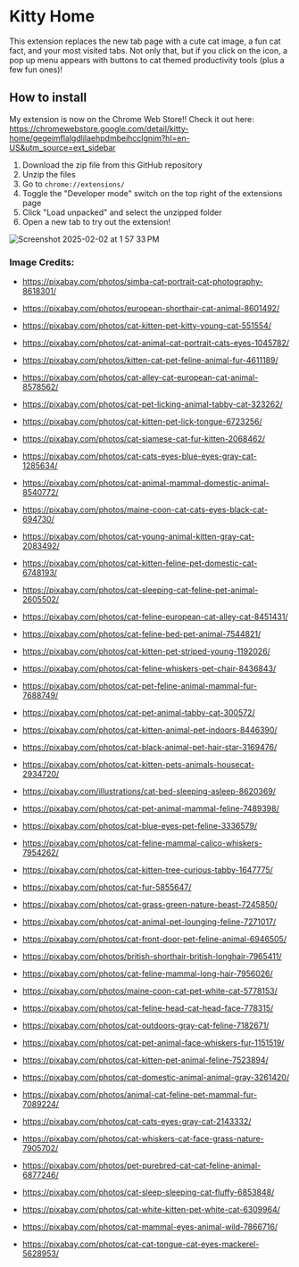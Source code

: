 # Kitty Home

This extension replaces the new tab page with a cute cat image, a fun cat fact, and your most visited tabs. Not only that, but if you click on the icon, a pop up menu appears with buttons to cat themed productivity tools (plus a few fun ones)!

## How to install

My extension is now on the Chrome Web Store!! Check it out here: https://chromewebstore.google.com/detail/kitty-home/gegeimflalgdljlaehpdmbeihcclgnim?hl=en-US&utm_source=ext_sidebar

1. Download the zip file from this GitHub repository
2. Unzip the files
3. Go to `chrome://extensions/`
4. Toggle the "Developer mode" switch on the top right of the extensions page
5. Click "Load unpacked" and select the unzipped folder
6. Open a new tab to try out the extension!

![Screenshot 2025-02-02 at 1 57 33 PM](https://github.com/user-attachments/assets/04bcbbfe-dcae-4d95-8beb-b19b2b598786)

### Image Credits:

- <https://pixabay.com/photos/simba-cat-portrait-cat-photography-8618301/>

- <https://pixabay.com/photos/european-shorthair-cat-animal-8601492/>

- <https://pixabay.com/photos/cat-kitten-pet-kitty-young-cat-551554/>

- <https://pixabay.com/photos/cat-animal-cat-portrait-cats-eyes-1045782/>

- <https://pixabay.com/photos/kitten-cat-pet-feline-animal-fur-4611189/>

- <https://pixabay.com/photos/cat-alley-cat-european-cat-animal-8578562/>

- <https://pixabay.com/photos/cat-pet-licking-animal-tabby-cat-323262/>

- <https://pixabay.com/photos/cat-kitten-pet-lick-tongue-6723256/>

- <https://pixabay.com/photos/cat-siamese-cat-fur-kitten-2068462/>

- <https://pixabay.com/photos/cat-cats-eyes-blue-eyes-gray-cat-1285634/>

- <https://pixabay.com/photos/cat-animal-mammal-domestic-animal-8540772/>

- <https://pixabay.com/photos/maine-coon-cat-cats-eyes-black-cat-694730/>

- <https://pixabay.com/photos/cat-young-animal-kitten-gray-cat-2083492/>

- <https://pixabay.com/photos/cat-kitten-feline-pet-domestic-cat-6748193/>

- <https://pixabay.com/photos/cat-sleeping-cat-feline-pet-animal-2605502/>

- <https://pixabay.com/photos/cat-feline-european-cat-alley-cat-8451431/>

- <https://pixabay.com/photos/cat-feline-bed-pet-animal-7544821/>

- <https://pixabay.com/photos/cat-kitten-pet-striped-young-1192026/>

- <https://pixabay.com/photos/cat-feline-whiskers-pet-chair-8436843/>

- <https://pixabay.com/photos/cat-pet-feline-animal-mammal-fur-7688749/>

- <https://pixabay.com/photos/cat-pet-animal-tabby-cat-300572/>

- <https://pixabay.com/photos/cat-kitten-animal-pet-indoors-8446390/>

- <https://pixabay.com/photos/cat-black-animal-pet-hair-star-3169476/>

- <https://pixabay.com/photos/cat-kitten-pets-animals-housecat-2934720/>

- <https://pixabay.com/illustrations/cat-bed-sleeping-asleep-8620369/>

- <https://pixabay.com/photos/cat-pet-animal-mammal-feline-7489398/>

- <https://pixabay.com/photos/cat-blue-eyes-pet-feline-3336579/>

- <https://pixabay.com/photos/cat-feline-mammal-calico-whiskers-7954262/>

- <https://pixabay.com/photos/cat-kitten-tree-curious-tabby-1647775/>

- <https://pixabay.com/photos/cat-fur-5855647/>

- <https://pixabay.com/photos/cat-grass-green-nature-beast-7245850/>

- <https://pixabay.com/photos/cat-animal-pet-lounging-feline-7271017/>

- <https://pixabay.com/photos/cat-front-door-pet-feline-animal-6946505/>

- <https://pixabay.com/photos/british-shorthair-british-longhair-7965411/>

- <https://pixabay.com/photos/cat-feline-mammal-long-hair-7956026/>

- <https://pixabay.com/photos/maine-coon-cat-pet-white-cat-5778153/>

- <https://pixabay.com/photos/cat-feline-head-cat-head-face-778315/>

- <https://pixabay.com/photos/cat-outdoors-gray-cat-feline-7182671/>

- <https://pixabay.com/photos/cat-pet-animal-face-whiskers-fur-1151519/>

- <https://pixabay.com/photos/cat-kitten-pet-animal-feline-7523894/>

- <https://pixabay.com/photos/cat-domestic-animal-animal-gray-3261420/>

- <https://pixabay.com/photos/animal-cat-feline-pet-mammal-fur-7089224/>

- <https://pixabay.com/photos/cat-cats-eyes-gray-cat-2143332/>

- <https://pixabay.com/photos/cat-whiskers-cat-face-grass-nature-7905702/>

- <https://pixabay.com/photos/pet-purebred-cat-cat-feline-animal-6877246/>

- <https://pixabay.com/photos/cat-sleep-sleeping-cat-fluffy-6853848/>

- <https://pixabay.com/photos/cat-white-kitten-pet-white-cat-6309964/>

- <https://pixabay.com/photos/cat-mammal-eyes-animal-wild-7866716/>

- <https://pixabay.com/photos/cat-cat-tongue-cat-eyes-mackerel-5628953/>
